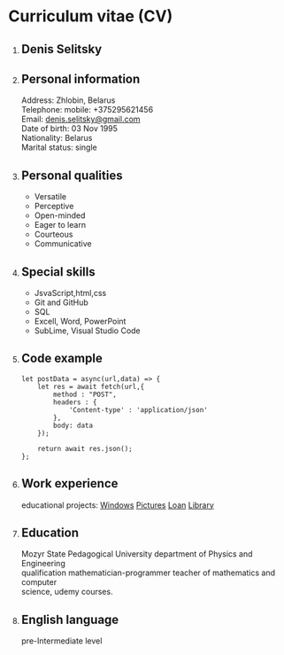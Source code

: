 # Curriculum vitae (CV)

1. ## Denis Selitsky
2. ## Personal information

   Address:  Zhlobin, Belarus<br>
   Telephone: mobile: +375295621456<br>
   Email: denis.selitsky@gmail.com<br>
   Date of birth: 03 Nov 1995<br>
   Nationality: Belarus<br>
   Marital status: single<br>

3. ## Personal qualities

   * Versatile
   * Perceptive
   * Open-minded
   * Eager to learn
   * Courteous
   * Communicative

4. ## Special skills
   * JsvaScript,html,css
   * Git and GitHub
   * SQL
   * Excell, Word, PowerPoint
   * SubLime, Visual Studio Code

5. ## Code example
    ```
    let postData = async(url,data) => {
        let res = await fetch(url,{
            method : "POST",
            headers : {
                'Content-type' : 'application/json'
            },
            body: data
        });

        return await res.json();
    };
    ```
6. ## Work experience

    educational projects:
        [Windows](https://github.com/Deznot/project-Windows.git)
        [Pictures](https://github.com/Deznot/Pictures.git)
        [Loan](https://github.com/Deznot/project-Loan.git)
        [Library](https://github.com/Deznot/LibraryUI.git)

7. ## Education

     Mozyr State Pedagogical University department of Physics and Engineering<br> qualification mathematician-programmer teacher of mathematics and computer<br> science,  udemy courses.<br>

8. ## English language
   pre-Intermediate level